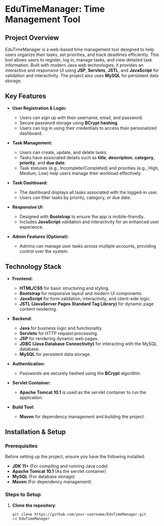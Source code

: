 # EduTimeManager: Time Management Tool

## **Project Overview**

EduTimeManager is a web-based time management tool designed to help users organize their tasks, set priorities, and track deadlines efficiently. This tool allows users to register, log in, manage tasks, and view detailed task information. Built with modern Java web technologies, it provides an interactive and responsive UI using **JSP**, **Servlets**, **JSTL**, and **JavaScript** for validation and interactivity. The project also uses **MySQL** for persistent data storage.

## **Key Features**

- **User Registration & Login:**
  - Users can sign up with their username, email, and password.
  - Secure password storage using **BCrypt hashing**.
  - Users can log in using their credentials to access their personalized dashboard.

- **Task Management:**
  - Users can create, update, and delete tasks.
  - Tasks have associated details such as **title**, **description**, **category**, **priority**, and **due date**.
  - Task statuses (e.g., Incomplete/Completed) and priorities (e.g., High, Medium, Low) help users manage their workload effectively.

- **Task Dashboard:**
  - The dashboard displays all tasks associated with the logged-in user.
  - Users can filter tasks by priority, category, or due date.
  
- **Responsive UI:**
  - Designed with **Bootstrap** to ensure the app is mobile-friendly.
  - Includes **JavaScript** validation and interactivity for an enhanced user experience.

- **Admin Features (Optional):**
  - Admins can manage user tasks across multiple accounts, providing control over the system.

## **Technology Stack**

- **Frontend:** 
  - **HTML/CSS** for basic structuring and styling.
  - **Bootstrap** for responsive layout and modern UI components.
  - **JavaScript** for form validation, interactivity, and client-side logic.
  - **JSTL (JavaServer Pages Standard Tag Library)** for dynamic page content rendering.

- **Backend:**
  - **Java** for business logic and functionality.
  - **Servlets** for HTTP request processing.
  - **JSP** for rendering dynamic web pages.
  - **JDBC (Java Database Connectivity)** for interacting with the MySQL database.
  - **MySQL** for persistent data storage.
  
- **Authentication:**
  - Passwords are securely hashed using the **BCrypt** algorithm.

- **Servlet Container:**
  - **Apache Tomcat 10.1** is used as the servlet container to run the application.

- **Build Tool:**
  - **Maven** for dependency management and building the project.

## **Installation & Setup**

### **Prerequisites**

Before setting up the project, ensure you have the following installed:

- **JDK 11+** (For compiling and running Java code)
- **Apache Tomcat 10.1** (As the servlet container)
- **MySQL** (For database storage)
- **Maven** (For dependency management)

### **Steps to Setup**

1. **Clone the repository**:

   ```bash
   git clone https://github.com/your-username/EduTimeManager.git
   cd EduTimeManager

